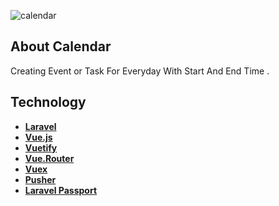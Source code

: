 ![calendar](https://user-images.githubusercontent.com/78010793/128388326-84909322-4da7-46a7-a413-a5628c67ae1c.png)

<p align="center">

</p>

## About Calendar

Creating Event or Task For Everyday With Start And End Time .



## Technology

- **[Laravel](https://laravel.com/)**
- **[Vue.js](https://vuejs.org/)**
- **[Vuetify](https://vuetifyjs.com/)**
- **[Vue.Router](https://router.vuejs.org/)**
- **[Vuex](https://vuex.vuejs.org/)**
- **[Pusher](https://pusher.com/)**
- **[Laravel Passport](https://laravel.com/docs/8.x/passport)**



